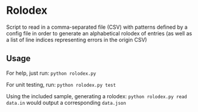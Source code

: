 # Rolodex

Script to read in a comma-separated file (CSV) with patterns defined by a config file in order to generate an alphabetical rolodex of entries (as well as a list of line indices representing errors in the origin CSV)

## Usage

For help, just run: `python rolodex.py`

For unit testing, run: `python rolodex.py test`

Using the included sample, generating a rolodex: `python rolodex.py read data.in` would output a corresponding `data.json`
